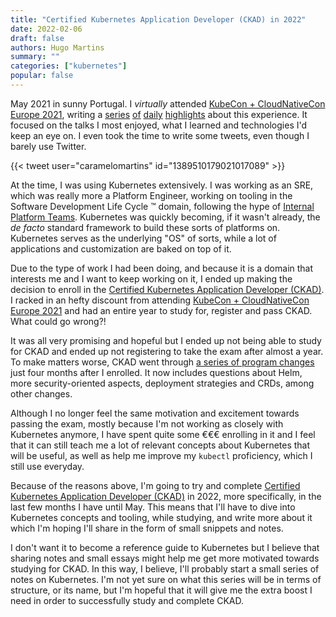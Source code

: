 ```yaml
---
title: "Certified Kubernetes Application Developer (CKAD) in 2022"
date: 2022-02-06
draft: false
authors: Hugo Martins
summary: ""
categories: ["kubernetes"]
popular: false
---
```


May 2021 in sunny Portugal. I *virtually* attended [KubeCon + CloudNativeCon Europe 2021](https://events.linuxfoundation.org/archive/2021/kubecon-cloudnativecon-europe/), writing a [series](https://hugomartins.io/essays/2021/05/kubecon-europe-2021-highlights-1/) [of](https://hugomartins.io/essays/2021/05/kubecon-europe-2021-highlights-2/) [daily](https://hugomartins.io/essays/2021/05/kubecon-europe-2021-highlights-3/) [highlights](https://hugomartins.io/essays/2021/05/kubecon-europe-2021-highlights-4/) about this experience. It focused on the talks I most enjoyed, what I learned and technologies I'd keep an eye on. I even took the time to write some tweets, even though I barely use Twitter.

{{< tweet user="caramelomartins" id="1389510179021017089" >}}

At the time, I was using Kubernetes extensively. I was working as an SRE, which was really more a Platform Engineer, working on tooling in the Software Development Life Cycle ™️ domain, following the hype of [Internal Platform Teams](https://humanitec.com/blog/internal-platform-teams-what-are-they-and-do-you-need-one). Kubernetes was quickly becoming, if it wasn't already, the _de facto_ standard framework to build these sorts of platforms on. Kubernetes serves as the underlying "OS" of sorts, while a lot of applications and customization are baked on top of it.

Due to the type of work I had been doing, and because it is a domain that interests me and I want to keep working on it, I ended up making the decision to enroll in the [Certified Kubernetes Application Developer (CKAD)](https://training.linuxfoundation.org/certification/certified-kubernetes-application-developer-ckad/). I racked in an hefty discount from attending [KubeCon + CloudNativeCon Europe 2021](https://events.linuxfoundation.org/archive/2021/kubecon-cloudnativecon-europe/) and had an entire year to study for, register and pass CKAD. What could go wrong?!

It was all very promising and hopeful but I ended up not being able to study for CKAD and ended up not registering to take the exam after almost a year. To make matters worse, CKAD went through [a series of program changes](https://training.linuxfoundation.org/ckad-program-change-2021/) just four months after I enrolled. It now includes questions about Helm, more security-oriented aspects, deployment strategies and CRDs, among other changes.

Although I no longer feel the same motivation and excitement towards passing the exam, mostly because I'm not working as closely with Kubernetes anymore, I have spent quite some €€€ enrolling in it and I feel that it can still teach me a lot of relevant concepts about Kubernetes that will be useful, as well as help me improve my `kubectl` proficiency, which I still use everyday.

Because of the reasons above, I'm going to try and complete [Certified Kubernetes Application Developer (CKAD)](https://training.linuxfoundation.org/certification/certified-kubernetes-application-developer-ckad/) in 2022, more specifically, in the last few months I have until May. This means that I'll have to dive into Kubernetes concepts and tooling, while studying, and write more about it which I'm hoping I'll share in the form of small snippets and notes.

I don't want it to become a reference guide to Kubernetes but I believe that sharing notes and small essays might help me get more motivated towards studying for CKAD. In this way, I believe, I'll probably start a small series of notes on Kubernetes. I'm not yet sure on what this series will be in terms of structure, or its name, but I'm hopeful that it will give me the extra boost I need in order to successfully study and complete CKAD.
